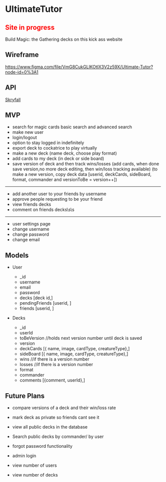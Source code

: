 # UltimateTutor

## <span style="color:red">Site in progress</span>

Build Magic: the Gathering decks on this kick ass website

## Wireframe
https://www.figma.com/file/VmG8CukGLlKOtIX3V2z59X/Ultimate-Tutor?node-id=0%3A1

## API
[Skryfall](https://scryfall.com/docs/api)

## MVP

- search for magic cards basic search and advanced search
- make new user
- login/logout
- option to stay logged in indefinitely
- export deck to cockatrice to play virtually 
- make a new deck (name deck, choose play format)
- add cards to my deck (in deck or side board)
- save version of deck and then track wins/losses
    (add cards, when done save version,no more deck editing, then win/loss tracking available)
    (to make a new version, copy deck data [userid, deckCards, sideBoard, format, commander and versionToBe = version++])
---
- add another user to your friends by username
- approve people requesting to be your friend
- view friends decks
- comment on friends decks\s\s
---
- user settings page
- change username
- change password
- change email



## Models

+ User
  - _id
  - username
  - email
  - password
  - decks [deck id,]
  - pendingFriends [userid, ]
  - friends [userid, ]

+ Decks
  - _id
  - userId
  - toBeVersion //holds next version number until deck is saved
  - version 
  - deckCards [{ name, image, cardType, creatureType},]
  - sideBoard [{ name, image, cardType, creatureType},]
  - wins  //if there is a version number
  - losses  //if there is a version number
  - format
  - commander 
  - comments [{comment, userId},]


## Future Plans

- compare versions of a deck and their win/loss rate
- mark deck as private so friends cant see it
- view all public decks in the database
- Search public decks by commander/ by user
- forgot password functionality

- admin login
- view number of users
- view number of decks
